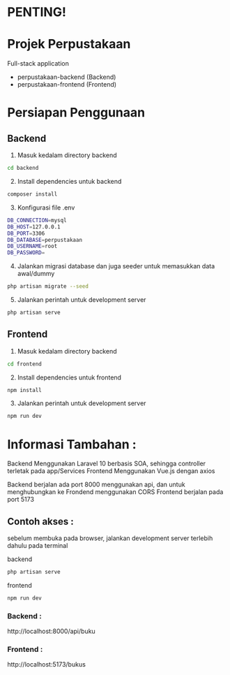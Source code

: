 # PENTING!
# Projek Perpustakaan

Full-stack application
- perpustakaan-backend (Backend)
- perpustakaan-frontend (Frontend)

# Persiapan Penggunaan

## Backend
1. Masuk kedalam directory backend

```bash
cd backend
```

2. Install dependencies untuk backend

```bash
composer install
```

3. Konfigurasi file .env

```bash
DB_CONNECTION=mysql
DB_HOST=127.0.0.1
DB_PORT=3306
DB_DATABASE=perpustakaan
DB_USERNAME=root
DB_PASSWORD=
```

4. Jalankan migrasi database dan juga seeder untuk memasukkan data awal/dummy

```bash
php artisan migrate --seed
```

5. Jalankan perintah untuk development server

```bash
php artisan serve
```

## Frontend
1. Masuk kedalam directory backend

```bash
cd frontend
```

2. Install dependencies untuk frontend

```bash
npm install
```

3. Jalankan perintah untuk development server

```bash
npm run dev
```

# Informasi Tambahan :
Backend Menggunakan Laravel 10 berbasis SOA, sehingga controller terletak pada app/Services
Frontend Menggunakan Vue.js dengan axios

Backend berjalan ada port 8000 menggunakan api, dan untuk menghubungkan ke Frondend menggunakan CORS
Frontend berjalan pada port 5173

## Contoh akses :

sebelum membuka pada browser, jalankan development server terlebih dahulu pada terminal

backend

```bash
php artisan serve
```

frontend

```bash
npm run dev
```

### Backend :
http://localhost:8000/api/buku

### Frontend :
http://localhost:5173/bukus
